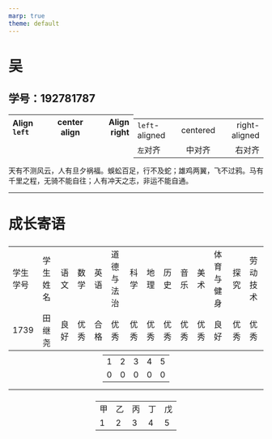 ```yaml
---
marp: true
theme: default
---
```


# 吴
## 学号：192781787
| Align `left`   | center align |   Align right |
| :------------- | :----------: | ------------: |
| `left`-aligned |   centered   | right-aligned |
| `左`对齐        |    中对齐     |         右对齐 |

天有不测风云，人有旦夕祸福。蜈蚣百足，行不及蛇；雄鸡两翼，飞不过鸦。马有千里之程，无骑不能自往；人有冲天之志，非运不能自通。

---
<!-- class: gaia -->

# 成长寄语
<table>
<tr>
<td>学生学号</td>
<td>学生姓名</td>
<td>语文</td>
<td>数学</td>
<td>英语</td>
<td>道德与法治</td>
<td>科学</td>
<td>地理</td>
<td>历史</td>
<td>音乐</td>
<td>美术</td>
<td>体育与健身</td>
<td>探究</td>
<td>劳动技术</td>
</tr>
<tr>
<td>1739</td>
<td>田继尧</td>
<td>良好</td>
<td>优秀</td>
<td>合格</td>
<td>优秀</td>
<td>优秀</td>
<td>优秀</td>
<td>优秀</td>
<td>优秀</td>
<td>优秀</td>
<td>良好</td>
<td>优秀</td>
<td>优秀</td>
</tr>
</table>
<table>
<tr>
<td>1</td>
<td>2</td>
<td>3</td>
<td>4</td>
<td>5</td>
</tr>
<tr>
<td>0</td>
<td>0</td>
<td>0</td>
<td>0</td>
<td>0</td>
</tr>
</table>

---
<style>
    table {
        display: flex; 
        justify-content: center; 
        margin: 0 auto;
    }
</style>
<table>
    <tr>
        <td>甲</td>
        <td>乙</td>
        <td>丙</td>
        <td>丁</td>
        <td>戊</td>
    </tr>
    <tr>
        <td>1</td>
        <td>2</td>
        <td>3</td>
        <td>4</td>
        <td>5</td>
    </tr>
</table>